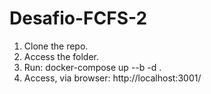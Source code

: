 # Desafio-FCFS-2

1) Clone the repo.
2) Access the folder.
3) Run: docker-compose up --b -d .
4) Access, via browser: http://localhost:3001/
